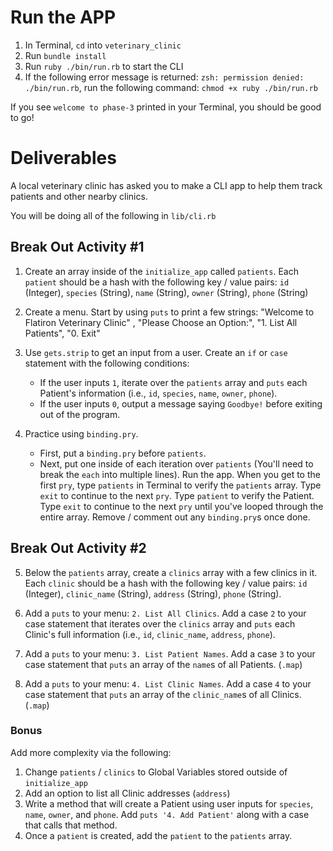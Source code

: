 # Run the APP
1. In Terminal, `cd` into `veterinary_clinic`
2. Run `bundle install`
2. Run  `ruby ./bin/run.rb` to start the CLI
3. If the following error message is returned: `zsh: permission denied: ./bin/run.rb`, run the following command: `chmod +x ruby ./bin/run.rb`

If you see `welcome to phase-3` printed in your Terminal, you should be good to go!

# Deliverables 
A local veterinary clinic has asked you to make a CLI app to help them track patients and other nearby clinics.

You will be doing all of the following in `lib/cli.rb`

## Break Out Activity #1

1. Create an array inside of the `initialize_app` called `patients`. Each `patient` should be a hash with the following key / value pairs: `id` (Integer), `species` (String), `name` (String), `owner` (String), `phone` (String)

2. Create a menu. Start by using `puts` to print a few strings: "Welcome to Flatiron Veterinary Clinic" ,  "Please Choose an Option:", "1. List All Patients", "0. Exit"

3. Use `gets.strip` to get an input from a user. Create an `if` or `case` statement with the following conditions: 
    - If the user inputs `1`, iterate over the `patients` array and `puts` each Patient's information (i.e., `id`, `species`, `name`, `owner`, `phone`).
    - If the user inputs `0`, output a message saying `Goodbye!` before exiting out of the program.

4. Practice using `binding.pry`. 
    - First, put a `binding.pry` before `patients`. 
    - Next, put one inside of each iteration over `patients` (You'll need to break the `each` into multiple lines). Run the app. When you get to the first `pry`, type `patients` in Terminal to verify the `patients` array. Type `exit` to continue to the next `pry`. Type `patient` to verify the Patient. Type `exit` to continue to the next `pry` until you've looped through the entire array. Remove / comment out any `binding.pry`s once done.

## Break Out Activity #2

5. Below the `patients` array, create a `clinics` array with a few clinics in it. Each `clinic` should be a hash with the following key / value pairs: `id` (Integer), `clinic_name` (String), `address` (String), `phone` (String).

6. Add a `puts` to your menu: `2. List All Clinics`. Add a case `2` to your case statement that iterates over the `clinics` array and `puts` each Clinic's full information (i.e., `id`, `clinic_name`, `address`, `phone`).

7. Add a `puts` to your menu: `3. List Patient Names`. Add a case `3` to your case statement that `puts` an array of the `name`s of all Patients. (`.map`)

7. Add a `puts` to your menu: `4. List Clinic Names`. Add a case `4` to your case statement that `puts` an array of the `clinic_name`s of all Clinics. (`.map`)

### Bonus

Add more complexity via the following:

1. Change `patients` / `clinics` to Global Variables stored outside of `initialize_app`
2. Add an option to list all Clinic addresses (`address`)
3. Write a method that will create a Patient using user inputs for `species`, `name`, `owner`, and `phone`. Add `puts '4. Add Patient'` along with a case that calls that method.
4. Once a `patient` is created, add the `patient` to the `patients` array.
